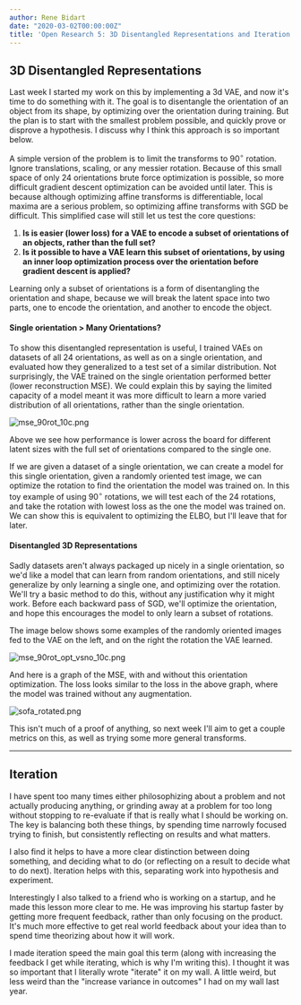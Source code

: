 ```yaml
---
author: Rene Bidart
date: "2020-03-02T00:00:00Z"
title: 'Open Research 5: 3D Disentangled Representations and Iteration Speed'
---
```

## 3D Disentangled Representations
Last week I started my work on this by implementing a 3d VAE, and now it's time to do something with it. The goal is to disentangle the orientation of an object from its shape, by optimizing over the orientation during training. But the plan is to start with the smallest problem possible, and quickly prove or disprove a hypothesis. I discuss why I think this approach is so important below.

A simple version of the problem is to limit the transforms to $90^{\circ}$ rotation. Ignore translations, scaling, or any messier rotation. Because of this small space of only 24 orientations brute force optimization is possible, so more difficult gradient descent optimization can be avoided until later. This is because although optimizing affine transforms is differentiable, local maxima are a serious problem, so optimizing affine transforms with SGD be difficult. This simplified case will still let us test the core questions:
1. **Is is easier (lower loss) for a VAE to encode a subset of orientations of an objects, rather than the full set?**
2. **Is it possible to have a VAE learn this subset of orientations, by using an inner loop optimization process over the orientation before gradient descent is applied?**

Learning only a subset of orientations is a form of disentangling the orientation and shape, because we will break the latent space into two parts, one to encode the orientation, and another to encode the object.

#### Single orientation > Many Orientations?
To show this disentangled representation is useful, I trained VAEs on datasets of all 24 orientations, as well as on a single orientation, and evaluated how they generalized to a test set of a similar distribution. Not surprisingly, the VAE trained on the single orientation performed better (lower reconstruction MSE). We could explain this by saying the limited capacity of a model meant it was more difficult to learn a more varied distribution of all orientations, rather than the single orientation.

![mse_90rot_10c.png](../mse_90rot_10c.png)

Above we see how performance is lower across the board for different latent sizes with the full set of orientations compared to the single one.

If we are given a dataset of a single orientation, we can create a model for this single orientation, given a randomly oriented test image, we can optimize the rotation to find the orientation the model was trained on. In this toy example of using $90^{\circ}$ rotations, we will test each of the 24 rotations, and take the rotation with lowest loss as the one the model was trained on. We can show this is equivalent to optimizing the ELBO, but I'll leave that for later.

#### Disentangled 3D Representations
Sadly datasets aren't always packaged up nicely in a single orientation, so we'd like a model that can learn from random orientations, and still nicely generalize by only learning a single one, and optimizing over the rotation. We'll try a basic method to do this, without any justification why it might work. Before each backward pass of SGD, we'll optimize the orientation, and hope this encourages the model to only learn a subset of rotations.

The image below shows some examples of the randomly oriented images fed to the VAE on the left, and on the right the rotation the VAE learned.

![mse_90rot_opt_vsno_10c.png](../mse_90rot_opt_vsno_10c.png)

And here is a graph of the MSE, with and without this orientation optimization. The loss looks similar to the loss in the above graph, where the model was trained without any augmentation.

![sofa_rotated.png](../sofa_rotated.png)

This isn't much of a proof of anything, so next week I'll aim to get a couple metrics on this, as well as trying some more general transforms. 

---
## Iteration
I have spent too many times either philosophizing about a problem and not actually producing anything, or grinding away at a problem for too long without stopping to re-evaluate if that is really what I should be working on. The key is balancing both these things, by spending time narrowly focused trying to finish, but consistently reflecting on results and what matters.

I also find it helps to have a more clear distinction between doing something, and deciding what to do (or reflecting on a result to decide what to do next). Iteration helps with this, separating work into hypothesis and experiment.

Interestingly I also talked to a friend who is working on a startup, and he made this lesson more clear to me. He was improving his startup faster by getting more frequent feedback, rather than only focusing on the product. It's much more effective to get real world feedback about your idea than to spend time theorizing about how it will work. 

I made iteration speed the main goal this term (along with increasing the feedback I get while iterating, which is why I'm writing this). I thought it was so important that I literally wrote "iterate" it on my wall. A little weird, but less weird than the "increase variance in outcomes" I had on my wall last year. 









